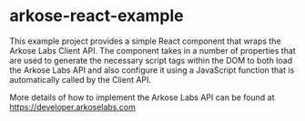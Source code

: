 # arkose-react-example

This example project provides a simple React component that wraps the Arkose Labs Client API. The component takes in a number of properties that are used to generate the necessary script tags within the DOM to both load the Arkose Labs API and also configure it using a JavaScript function that is automatically called by the Client API.

More details of how to implement the Arkose Labs API can be found at https://developer.arkoselabs.com


